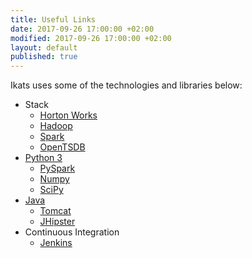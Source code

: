 ```yaml
---
title: Useful Links
date: 2017-09-26 17:00:00 +02:00
modified: 2017-09-26 17:00:00 +02:00
layout: default
published: true
---
```


Ikats uses some of the technologies and libraries below:

* Stack
  - [Horton Works](https://hortonworks.com/products/data-center/hdp/)
  - [Hadoop](https://hadoop.apache.org/)
  - [Spark](https://spark.apache.org/)
  - [OpenTSDB](http://opentsdb.net)
* [Python 3](https://www.python.org/)
  - [PySpark](http://spark.apache.org/docs/1.6.2/api/python)
  - [Numpy](http://www.numpy.org/)
  - [SciPy](https://www.scipy.org/)
* [Java](https://www.java.com/)
  - [Tomcat](http://tomcat.apache.org)
  - [JHipster](http://www.jhipster.tech/)
* Continuous Integration
  - [Jenkins](https://jenkins.io/)
